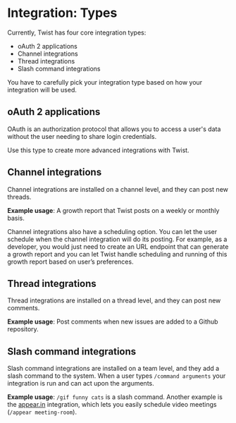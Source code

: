 # Integration: Types

Currently, Twist has four core integration types:

* oAuth 2 applications
* Channel integrations
* Thread integrations
* Slash command integrations

You have to carefully pick your integration type based on how your integration
will be used.

## oAuth 2 applications

OAuth is an authorization protocol that allows you to access a user's data
without the user needing to share login credentials.

Use this type to create more advanced integrations with Twist.


## Channel integrations

Channel integrations are installed on a channel level, and they can post new
threads.

**Example usage**: A growth report that Twist posts on a weekly or monthly
basis.

Channel integrations also have a scheduling option. You can let the user
schedule when the channel integration will do its posting. For example, as a
developer, you would just need to create an URL endpoint that can generate a
growth report and you can let Twist handle scheduling and running of this growth
report based on user’s preferences.


## Thread integrations

Thread integrations are installed on a thread level, and they can post new
comments.

**Example usage**: Post comments when new issues are added to a Github
repository.


## Slash command integrations

Slash command integrations are installed on a team level, and they add a slash command to the system. When a user types `/command arguments` your integration is run and can act upon the arguments.

**Example usage**: `/gif funny cats` is a slash command. Another example is
the [appear.in](https://appear.in) integration, which lets you easily schedule
video meetings (`/appear meeting-room`).

